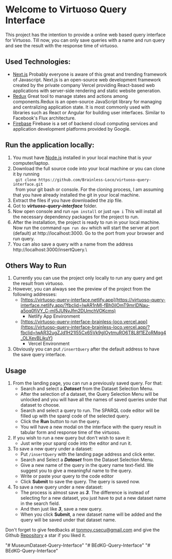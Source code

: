 # Welcome to Virtuoso Query Interface
This project has the intention to provide a online web based query interface for Virtuoso. Till now, you can only save queries with a name and run query and see the result with the response time of virtuoso.

## **Used Technologies:**
-  [Next.js](https://nextjs.org/) 
Probably everyone is aware of this great and trending framework of Javascript. Next.js is an open-source web development framework created by the private company Vercel providing React-based web applications with server-side rendering and static website generation.
- [Redux](https://redux.js.org/)
Great tool to manage states and actions among components.Redux is an open-source JavaScript library for managing and centralizing application state. It is most commonly used with libraries such as React or Angular for building user interfaces. Similar to Facebook's Flux architecture.
- [Firebase](https://firebase.google.com/)
Firebase is a set of backend cloud computing services and application development platforms provided by Google.

## **Run the application locally:**
1. You must have [Node.js](https://nodejs.org/en) installed in your local machine that is your computer/laptop.
2. Download the full source code into your local machine or you can clone it by running\
&nbsp;
`git clone https://github.com/Brainless-Loco/virtuoso-query-interface.git`\
&nbsp;
from your git bash or console. For the cloning process, I am assuming that you have already installed the git in your local machine.
3. Extract the files if you have downloaded the zip file.
4. Got to ***virtuoso-query-interface*** folder.
5. Now open console and run
		`npm install`
		or just
		`npm i`
		This will install all the necessary dependency packages for the project to run.
6. After the installation, the project is ready to run in your local machine. Now run the command
`npm run dev`
which will start the server at port (default) at http://localhost:3000. Go to the port from your browser and run query.
7. You can also save a query with a name from the address http://localhost:3000/insertQuery.\ 
&nbsp;

##  **Others Way to Run**

1. Currently you can use the project  only locally to run  any query and get the result from virtuoso.
2. However, you can always see the preview of the project from the following addresses:
	* [https://virtuoso-query-interface.netlify.app](https://virtuoso-query-interface.netlify.app/?fbclid=IwAR1nMl-fBh0ilOmT9mrIDNau-a5oq0fiVY_C-mI5JUNvJfm2DUmchVOKcms) 
		* Netlify App Environment
	* [https://virtuoso-query-interface-brainless-loco.vercel.app](https://virtuoso-query-interface-brainless-loco.vercel.app/?fbclid=IwAR32ugZJd1H21l55Cx65Vk9gIOytmuRO6T8L8f1EZoRMqg4_OLXevBLikuY)
		* Vercel Environment
3. Obviously you can put 	`/insertQuery` after the default address to have the save query interface.

## **Usage**

1. From the landing page, you can run a previously saved query. For that:
	*  Search and select a ***Dataset*** from the Dataset Selection Menu.
	* After the selection of a dataset, the Query Selection Menu will be unlocked and you will have all the names of saved queries under that dataset to choose.
	* Search and select a query to run. The SPARQL code editor will be filled up with the sparql code of the selected query.
	* Click the **Run** button to run the query. 
	* You will have a new modal on the interface with the query result in tabular form and response time of the virtuoso.
2. If you wish to run a new query but don't wish to save it:
	* Just write your sparql code into the editor and run it.
3. To save a new query under a dataset:
	* Put  `/insertQuery` with the landing page address and click enter.
	* Search and Select a ***Dataset*** from the Dataset Selection Menu.
	* Give a new name of the query in the query name text-field. We suggest you to give a meaningful name to the query.
	* Write or paste your query to the code editor
	* Click **Submit** to save the query. The query is saved now.
4. To save a new query under a new dataset:
	* The process is almost save as ***3***. The difference is instead of selecting for a new dataset, you just have to put a new dataset name in the search field.
	* And then just like ***3***, save a new query.
	* When you click **Submit**, a new dataset name will be added and the query will be saved under that dataset name.

Don't forget to give feedbacks at tonmoy.csecu@gmail.com and give the Github [Repository](https://github.com/Brainless-Loco/virtuoso-query-interface) a star if you liked it.

"# MuseumDataset-Query-Interface" 
"# BEdKG-Query-Interface" 
"# BEdKG-Query-Interface" 
